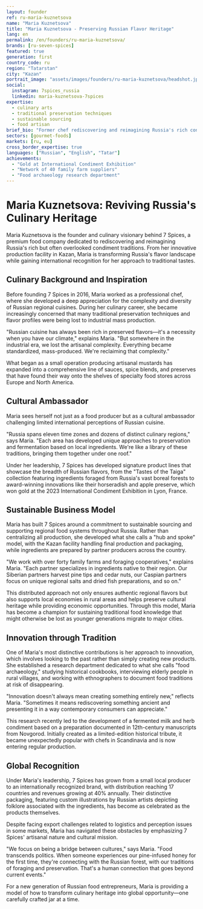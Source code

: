 ```yaml
---
layout: founder
ref: ru-maria-kuznetsova
name: "Maria Kuznetsova"
title: "Maria Kuznetsova - Preserving Russian Flavor Heritage"
lang: en
permalink: /en/founders/ru-maria-kuznetsova/
brands: [ru-seven-spices]
featured: true
generation: first
country_code: ru
region: "Tatarstan"
city: "Kazan"
portrait_image: "assets/images/founders/ru-maria-kuznetsova/headshot.jpg"
social:
  instagram: 7spices_russia
  linkedin: maria-kuznetsova-7spices
expertise:
  - culinary arts
  - traditional preservation techniques
  - sustainable sourcing
  - food artisan
brief_bio: "Former chef rediscovering and reimagining Russia's rich condiment traditions through artisanal production and cultural preservation."
sectors: [gourmet-foods]
markets: [ru, eu]
cross_border_expertise: true
languages: ["Russian", "English", "Tatar"]
achievements:
  - "Gold at International Condiment Exhibition"
  - "Network of 40 family farm suppliers"
  - "Food archaeology research department"
---
```


# Maria Kuznetsova: Reviving Russia's Culinary Heritage

Maria Kuznetsova is the founder and culinary visionary behind 7 Spices, a premium food company dedicated to rediscovering and reimagining Russia's rich but often overlooked condiment traditions. From her innovative production facility in Kazan, Maria is transforming Russia's flavor landscape while gaining international recognition for her approach to traditional tastes.

## Culinary Background and Inspiration

Before founding 7 Spices in 2016, Maria worked as a professional chef, where she developed a deep appreciation for the complexity and diversity of Russian regional cuisines. During her culinary career, she became increasingly concerned that many traditional preservation techniques and flavor profiles were being lost to industrial mass production.

"Russian cuisine has always been rich in preserved flavors—it's a necessity when you have our climate," explains Maria. "But somewhere in the industrial era, we lost the artisanal complexity. Everything became standardized, mass-produced. We're reclaiming that complexity."

What began as a small operation producing artisanal mustards has expanded into a comprehensive line of sauces, spice blends, and preserves that have found their way onto the shelves of specialty food stores across Europe and North America.

## Cultural Ambassador

Maria sees herself not just as a food producer but as a cultural ambassador challenging limited international perceptions of Russian cuisine.

"Russia spans eleven time zones and dozens of distinct culinary regions," says Maria. "Each area has developed unique approaches to preservation and fermentation based on local ingredients. We're like a library of these traditions, bringing them together under one roof."

Under her leadership, 7 Spices has developed signature product lines that showcase the breadth of Russian flavors, from the "Tastes of the Taiga" collection featuring ingredients foraged from Russia's vast boreal forests to award-winning innovations like their horseradish and apple preserve, which won gold at the 2023 International Condiment Exhibition in Lyon, France.

## Sustainable Business Model

Maria has built 7 Spices around a commitment to sustainable sourcing and supporting regional food systems throughout Russia. Rather than centralizing all production, she developed what she calls a "hub and spoke" model, with the Kazan facility handling final production and packaging, while ingredients are prepared by partner producers across the country.

"We work with over forty family farms and foraging cooperatives," explains Maria. "Each partner specializes in ingredients native to their region. Our Siberian partners harvest pine tips and cedar nuts, our Caspian partners focus on unique regional salts and dried fish preparations, and so on."

This distributed approach not only ensures authentic regional flavors but also supports local economies in rural areas and helps preserve cultural heritage while providing economic opportunities. Through this model, Maria has become a champion for sustaining traditional food knowledge that might otherwise be lost as younger generations migrate to major cities.

## Innovation through Tradition

One of Maria's most distinctive contributions is her approach to innovation, which involves looking to the past rather than simply creating new products. She established a research department dedicated to what she calls "food archaeology," studying historical cookbooks, interviewing elderly people in rural villages, and working with ethnographers to document food traditions at risk of disappearing.

"Innovation doesn't always mean creating something entirely new," reflects Maria. "Sometimes it means rediscovering something ancient and presenting it in a way contemporary consumers can appreciate."

This research recently led to the development of a fermented milk and herb condiment based on a preparation documented in 12th-century manuscripts from Novgorod. Initially created as a limited-edition historical tribute, it became unexpectedly popular with chefs in Scandinavia and is now entering regular production.

## Global Recognition

Under Maria's leadership, 7 Spices has grown from a small local producer to an internationally recognized brand, with distribution reaching 17 countries and revenues growing at 40% annually. Their distinctive packaging, featuring custom illustrations by Russian artists depicting folklore associated with the ingredients, has become as celebrated as the products themselves.

Despite facing export challenges related to logistics and perception issues in some markets, Maria has navigated these obstacles by emphasizing 7 Spices' artisanal nature and cultural mission.

"We focus on being a bridge between cultures," says Maria. "Food transcends politics. When someone experiences our pine-infused honey for the first time, they're connecting with the Russian forest, with our traditions of foraging and preservation. That's a human connection that goes beyond current events."

For a new generation of Russian food entrepreneurs, Maria is providing a model of how to transform culinary heritage into global opportunity—one carefully crafted jar at a time.

